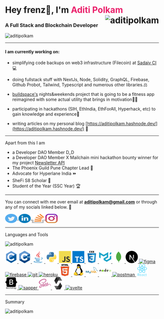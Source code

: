 <h1>
    Hey frenz👋, I'm <span style="color:#ea1f6a;">Aditi Polkam</span>
    <span style="float:right">
        <img src="https://komarev.com/ghpvc/?username=aditipolkam&color=ea1f6a&style=flat" alt="aditipolkam" />
    </span> 
</h1>
<h3>A Full Stack and Blockchain Developer</h3>

<img src="https://github-readme-streak-stats.herokuapp.com/?user=aditipolkam&theme=monokai" alt="aditipolkam" />

---
<h4>I am currently working on:</h4>

- simplifying code backups on web3 infrastructure (Filecoin) at [Sadaiv CI](https://sadaiv.io/) 💻

- doing fullstack stuff with NextJs, Node, Solidity, GraphQL, Firebase, Github Probot, Tailwind, Typescript and numerous other libraries.⚖️

- [buildspace's](https://buildspace.so) nights&weekends project that is going to be a fitness app reimagined with some actual utility that brings in motivation🏃‍♀️

- participating in hackathons (SIH, EthIndia, EthForAll, Hyperhack, etc) to gain knowledge and experience💫

- writing articles on my personal blog [https://aditipolkam.hashnode.dev/](https://aditipolkam.hashnode.dev/) 📝

---

Apart from this I am 
- a Developer DAO Member D_D
- a Developer DAO Member X Mailchain mini hackathon bounty winner for my project [Newsletter API](https://github.com/aditipolkam/newsletter-api-mailchain)
- The Phoenix Guild Pune Chapter Lead 🌷
- Advocate for Hyperlane India ⏩
- SheFi S8 Scholar 💫
- Student of the Year (SSC Year) 🏆

---

You can connect with me over email at **aditipolkam@gmail.com** or through any of my socials linked below. 📩

<p>

<a href="https://twitter.com/aditipolkam" target="_blank">
    <img align="center" src="svgs/twitter.svg" alt="aditipolkam" height="30" width="40" />
</a>

<a href="https://linkedin.com/in/aditipolkam" target="_blank">
    <img align="center" src="svgs/linkedin.svg" alt="aditipolkam" height="30" width="40" />
</a>

<a href="https://stackoverflow.com/users/17561805/aditi-polkam" target="_blank">
    <img align="center" src="svgs/stackoverflow.svg" alt="aditi-polkam" height="30" width="40" />
</a>


<a href="https://instagram.com/aditipolkam" target="_blank">
    <img align="center" src="svgs/instagram.svg" alt="aditipolkam" height="30" width="40" />
</a>

</p>
<hr />

Languages and Tools

<img src="https://github-readme-stats.vercel.app/api/top-langs?username=aditipolkam&show_icons=true&theme=monokai&locale=en&layout=compact" alt="aditipolkam" />

<p align="left">

<a href="https://www.cprogramming.com/" target="_blank"> 
    <img src="https://raw.githubusercontent.com/devicons/devicon/master/icons/c/c-original.svg" alt="c" width="40" height="40"/> 
</a>

<a href="https://www.w3schools.com/cpp/" target="_blank"> 
    <img src="https://raw.githubusercontent.com/devicons/devicon/master/icons/cplusplus/cplusplus-original.svg" alt="cplusplus" width="40" height="40"/> 
</a>

<a href="https://www.w3schools.com/java/" target="_blank"> 
    <img src="https://raw.githubusercontent.com/devicons/devicon/master/icons/java/java-original.svg" alt="java" width="40" height="40"/> 
</a>

<a href="https://www.python.org" target="_blank"> 
    <img src="https://raw.githubusercontent.com/devicons/devicon/master/icons/python/python-original.svg" alt="python" width="40" height="40"/> 
</a>

<a href="https://developer.mozilla.org/en-US/docs/Web/JavaScript" target="_blank"> 
    <img src="https://raw.githubusercontent.com/devicons/devicon/master/icons/javascript/javascript-original.svg" alt="javascript" width="40" height="40"/> 
</a>

<a href="https://www.w3schools.com/typescript/typescript_intro.php" target="_blank"> 
    <img src="https://raw.githubusercontent.com/devicons/devicon/master/icons/typescript/typescript-original.svg" alt="css3" width="40" height="40"/> 
</a>

<a href="https://www.w3schools.com/css/" target="_blank"> 
    <img src="https://raw.githubusercontent.com/devicons/devicon/master/icons/css3/css3-original-wordmark.svg" alt="css3" width="40" height="40"/> 
</a>


<a href="https://mui.com/" target="_blank"> 
    <img src="https://raw.githubusercontent.com/devicons/devicon/master/icons/materialui/materialui-plain.svg" alt="mui" width="40" height="40"/> 
</a>

<a href="https://www.mongodb.com/cloud/atlas/" target="_blank"> 
    <img src="https://raw.githubusercontent.com/devicons/devicon/master/icons/mongodb/mongodb-plain.svg" alt="mongodb" width="40" height="40"/> 
</a>

<a href="https://nextjs.org/docs" target="_blank"> 
    <img src="https://raw.githubusercontent.com/devicons/devicon/master/icons/nextjs/nextjs-original.svg" alt="nextjs" width="40" height="40"/> 
</a>

<a href="https://www.figma.com/" target="_blank"> 
    <img src="https://www.vectorlogo.zone/logos/figma/figma-icon.svg" alt="figma" width="40" height="40"/> 
</a>

<a href="https://firebase.google.com/" target="_blank"> 
    <img src="https://www.vectorlogo.zone/logos/firebase/firebase-icon.svg" alt="firebase" width="40" height="40"/> 
</a>


<a href="https://git-scm.com/" target="_blank"> 
    <img src="https://www.vectorlogo.zone/logos/git-scm/git-scm-icon.svg" alt="git" width="40" height="40"/> 
</a>

<a href="https://heroku.com" target="_blank"> 
    <img src="https://www.vectorlogo.zone/logos/heroku/heroku-icon.svg" alt="heroku" width="40" height="40"/> 
</a>

<a href="https://www.w3.org/html/" target="_blank"> 
    <img src="https://raw.githubusercontent.com/devicons/devicon/master/icons/html5/html5-original-wordmark.svg" alt="html5" width="40" height="40"/> 
</a>


<a href="https://www.linux.org/" target="_blank"> 
    <img src="https://raw.githubusercontent.com/devicons/devicon/master/icons/linux/linux-original.svg" alt="linux" width="40" height="40"/> 
</a>

<a href="https://www.mysql.com/" target="_blank"> 
    <img src="https://raw.githubusercontent.com/devicons/devicon/master/icons/mysql/mysql-original-wordmark.svg" alt="mysql" width="40" height="40"/> 
</a>

<a href="https://nodejs.org" target="_blank"> 
    <img src="https://raw.githubusercontent.com/devicons/devicon/master/icons/nodejs/nodejs-original-wordmark.svg" alt="nodejs" width="40" height="40"/> 
</a>

<a href="https://postman.com" target="_blank"> 
    <img src="https://www.vectorlogo.zone/logos/getpostman/getpostman-icon.svg" alt="postman" width="40" height="40"/> 
</a>


<a href="https://reactjs.org/" target="_blank"> 
    <img src="https://raw.githubusercontent.com/devicons/devicon/master/icons/react/react-original-wordmark.svg" alt="react" width="40" height="40"/> 
</a>

<a href="https://getbootstrap.com" target="_blank"> 
    <img src="https://raw.githubusercontent.com/devicons/devicon/master/icons/bootstrap/bootstrap-plain-wordmark.svg" alt="bootstrap" width="40" height="40"/> 
</a>


<a href="https://sapper.svelte.dev/" target="_blank"> 
    <img src="https://raw.githubusercontent.com/bestofjs/bestofjs-webui/master/public/logos/sapper.svg" alt="sapper" width="40" height="40"/> 
</a>

<a href="https://sass-lang.com" target="_blank"> 
    <img src="https://raw.githubusercontent.com/devicons/devicon/master/icons/sass/sass-original.svg" alt="sass" width="40" height="40"/> 
</a>

<a href="https://soliditylang.org/" target="_blank"> 
    <img src="https://raw.githubusercontent.com/devicons/devicon/master/icons/solidity/solidity-original.svg" alt="sass" width="40" height="40"/> 
</a>

<a href="https://svelte.dev" target="_blank"> 
    <img src="https://upload.wikimedia.org/wikipedia/commons/1/1b/Svelte_Logo.svg" alt="svelte" width="40" height="40"/> 
</a>
</p>
<hr />

Summary

<img src="https://github-readme-stats.vercel.app/api?username=aditipolkam&theme=monokai&show_icons=true&locale=en" alt="aditipolkam" />




